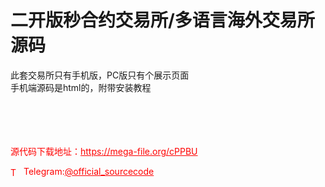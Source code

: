 # 二开版秒合约交易所/多语言海外交易所源码

此套交易所只有手机版，PC版只有个展示页面<br>手机端源码是html的，附带安装教程<br><br><br><br><br>


<p style="color: red;">源代码下载地址：<a href="https://mega-file.org/cPPBU" style="color: red;">https://mega-file.org/cPPBU</a></p><p style="color: red;"><img src="https://cdn-icons-png.flaticon.com/512/2111/2111646.png" alt="Telegram Icon" style="width: 16px; vertical-align: middle; margin-right: 5px;">Telegram:<a href="https://t.me/official_sourcecode" style="color: red;">@official_sourcecode</a></p>
